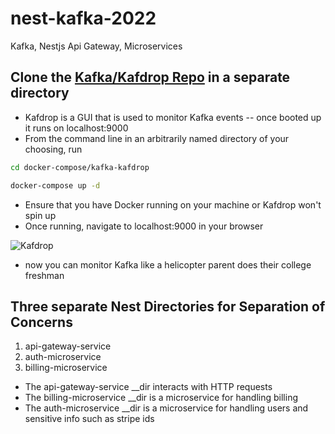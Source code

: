 # nest-kafka-2022
Kafka, Nestjs Api Gateway, Microservices

## Clone the [Kafka/Kafdrop Repo](https://github.com/obsidiandynamics/kafdrop) in a separate directory
- Kafdrop is a GUI that is used to monitor Kafka events -- once booted up it runs on localhost:9000
- From the command line in an arbitrarily named directory of your choosing, run
```bash
cd docker-compose/kafka-kafdrop

docker-compose up -d
```
- Ensure that you have Docker running on your machine or Kafdrop won't spin up
- Once running, navigate to localhost:9000 in your browser

![Kafdrop](https://dev-to-uploads.s3.amazonaws.com/uploads/articles/s9r5a6z77pyiw3ypr7kv.png)

- now you can monitor Kafka like a helicopter parent does their college freshman

## Three separate Nest Directories for Separation of Concerns
1. api-gateway-service
2. auth-microservice
3. billing-microservice
- The api-gateway-service __dir interacts with HTTP requests
- The billing-microservice __dir is a microservice for handling billing
- The auth-microservice __dir is a microservice for handling users and sensitive info such as stripe ids